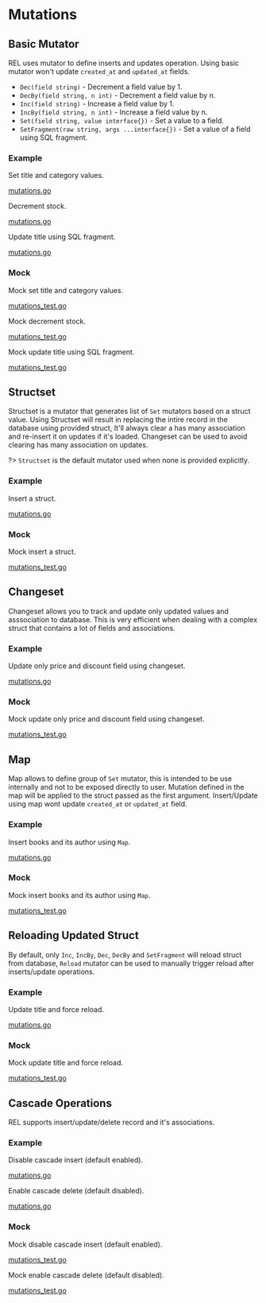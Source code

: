 # Mutations

## Basic Mutator

REL uses mutator to define inserts and updates operation. Using basic mutator won't update `created_at` and `updated_at` fields.

- `Dec(field string)` - Decrement a field value by 1.
- `DecBy(field string, n int)` - Decrement a field value by n.
- `Inc(field string)` - Increase a field value by 1.
- `IncBy(field string, n int)` - Increase a field value by n.
- `Set(field string, value interface{})` - Set a value to a field.
- `SetFragment(raw string, args ...interface{})` - Set a value of a field using SQL fragment.

<!-- tabs:start -->

### **Example**

Set title and category values.

[mutations.go](mutations.go ':include :fragment=basic-set')

Decrement stock.

[mutations.go](mutations.go ':include :fragment=basic-dec')

Update title using SQL fragment.

[mutations.go](mutations.go ':include :fragment=basic-fragment')

### **Mock**

Mock set title and category values.

[mutations_test.go](mutations_test.go ':include :fragment=basic-set')

Mock decrement stock.

[mutations_test.go](mutations_test.go ':include :fragment=basic-dec')

Mock update title using SQL fragment.

[mutations_test.go](mutations_test.go ':include :fragment=basic-fragment')

<!-- tabs:end -->

## Structset

Structset is a mutator that generates list of `Set` mutators based on a struct value. Using Structset will result in replacing the intire record in the database using provided struct, It'll always clear a has many association and re-insert it on updates if it's loaded. Changeset can be used to avoid clearing has many association on updates.

?> `Structset` is the default mutator used when none is provided explicitly.

<!-- tabs:start -->

### **Example**

Insert a struct.

[mutations.go](mutations.go ':include :fragment=structset')

### **Mock**

Mock insert a struct.

[mutations_test.go](mutations_test.go ':include :fragment=structset')

<!-- tabs:end -->

## Changeset

Changeset allows you to track and update only updated values and asssociation to database. This is very efficient when dealing with a complex struct that contains a lot of fields and associations.

<!-- tabs:start -->

### **Example**

Update only price and discount field using changeset.

[mutations.go](mutations.go ':include :fragment=changeset')

### **Mock**

Mock update only price and discount field using changeset.

[mutations_test.go](mutations_test.go ':include :fragment=changeset')

<!-- tabs:end -->

## Map

Map allows to define group of `Set` mutator, this is intended to be use internally and not to be exposed directly to user. Mutation defined in the map will be applied to the struct passed as the first argument. Insert/Update using map wont update `created_at` or `updated_at` field.

<!-- tabs:start -->

### **Example**

Insert books and its author using `Map`.

[mutations.go](mutations.go ':include :fragment=map')

### **Mock**

Mock insert books and its author using `Map`.

[mutations_test.go](mutations_test.go ':include :fragment=map')

<!-- tabs:end -->

## Reloading Updated Struct

By default, only `Inc`, `IncBy`, `Dec`, `DecBy` and `SetFragment` will reload struct from database, `Reload` mutator can be used to manually trigger reload after inserts/update operations.

<!-- tabs:start -->

### **Example**

Update title and force reload.

[mutations.go](mutations.go ':include :fragment=reload')

### **Mock**

Mock update title and force reload.

[mutations_test.go](mutations_test.go ':include :fragment=reload')

<!-- tabs:end -->

## Cascade Operations

REL supports insert/update/delete record and it's associations.

<!-- tabs:start -->

### **Example**

Disable cascade insert (default enabled).

[mutations.go](mutations.go ':include :fragment=cascade')

Enable cascade delete (default disabled).

[mutations.go](mutations.go ':include :fragment=delete-cascade')

### **Mock**

Mock disable cascade insert (default enabled).

[mutations_test.go](mutations_test.go ':include :fragment=cascade')

Mock enable cascade delete (default disabled).

[mutations_test.go](mutations_test.go ':include :fragment=delete-cascade')

<!-- tabs:end -->
